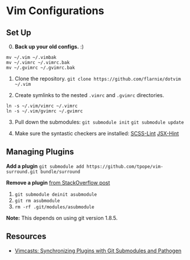 # Vim Configurations

## Set Up

0. **Back up your old configs.** :)
```
mv ~/.vim ~/.vimbak
mv ~/.vimrc ~/.vimrc.bak
mv ~/.gvimrc ~/.gvimrc.bak
```
1. Clone the repository.
`git clone https://github.com/flarnie/dotvim ~/.vim`

2. Create symlinks to the nested `.vimrc` and `.gvimrc` directories.
```
ln -s ~/.vim/vimrc ~/.vimrc
ln -s ~/.vim/gvimrc ~/.gvimrc
```

3. Pull down the submodules:
`git submodule init`
`git submodule update`

4. Make sure the syntastic checkers are installed:
[SCSS-Lint][scss-lint]
[JSX-Hint][jsx-hint]

[scss-lint]: https://github.com/causes/scss-lint
[jsx-hint]: https://github.com/CondeNast/JSXHint

## Managing Plugins

**Add a plugin**
`git submodule add https://github.com/tpope/vim-surround.git bundle/surround`

**Remove a plugin**
[from StackOverflow post][remove-git-submodule]

1. `git submodule deinit asubmodule `
2. `git rm asubmodule`
3. `rm -rf .git/modules/asubmodule`

**Note:** This depends on using git version 1.8.5.

[remove-git-submodule]: http://stackoverflow.com/a/16162000

## Resources

 - [Vimcasts: Synchronizing Plugins with Git Submodules and Pathogen][vimcast-pathogen]

[vimcast-pathogen]: http://vimcasts.org/episodes/synchronizing-plugins-with-git-submodules-and-pathogen/
